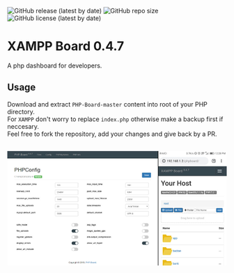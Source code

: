 ![GitHub release (latest by date)](https://img.shields.io/github/v/release/myaghobi/PHP-Board)
![GitHub repo size](https://img.shields.io/github/repo-size/myaghobi/PHP-Board)
![GitHub license (latest by date)](https://img.shields.io/github/license/myaghobi/PHP-Board)

# XAMPP Board 0.4.7
A php dashboard for developers.

Usage
---
Download and extract `PHP-Board-master` content into root of your PHP directory. <br>
For `XAMPP` don't worry to replace `index.php` otherwise make a backup first if neccesary.<br>
Feel free to fork the repository, add your changes and give back by a PR.<br><br>

![Alt text](phpboard/theme/assets/images/shot1.jpg?raw=true "ScreenShot PHP-Board for developers.")

